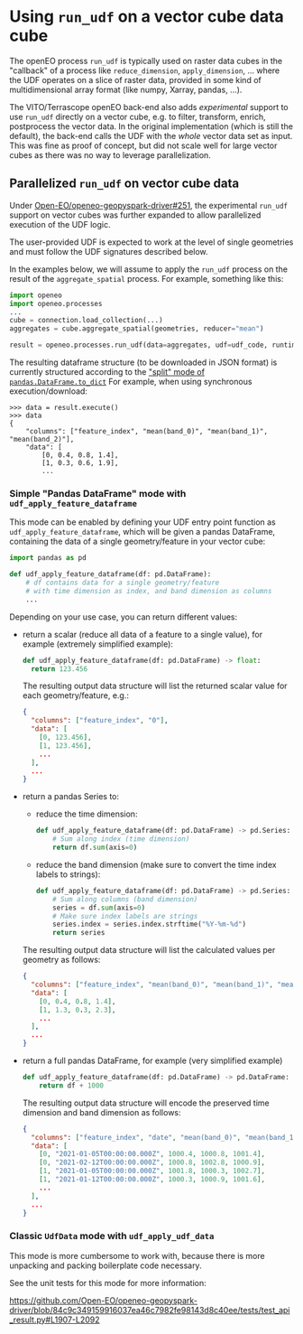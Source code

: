 

# Using `run_udf` on a vector cube data cube

The openEO process `run_udf` is typically used on raster data cubes
in the "callback" of a process like `reduce_dimension`, `apply_dimension`, ...
where the UDF operates on a slice of raster data,
provided in some kind of multidimensional array format (like numpy, Xarray, pandas, ...).

The VITO/Terrascope openEO back-end also adds _experimental_ support
to use `run_udf` directly on a vector cube, e.g. to filter,
transform, enrich, postprocess the vector data.
In the original implementation (which is still the default),
the back-end calls the UDF with the _whole_ vector data set as input.
This was fine as proof of concept, but did not scale well
for large vector cubes as there was no way to leverage parallelization.

## Parallelized `run_udf` on vector cube data

Under [Open-EO/openeo-geopyspark-driver#251](https://github.com/Open-EO/openeo-geopyspark-driver/issues/251),
the experimental `run_udf` support on vector cubes was further expanded
to allow parallelized execution of the UDF logic.

The user-provided UDF is expected to work at the level of single geometries
and must follow the UDF signatures described below.

In the examples below, we will assume to apply the `run_udf` process
on the result of the `aggregate_spatial` process.
For example, something like this:

```python
import openeo
import openeo.processes
...
cube = connection.load_collection(...)
aggregates = cube.aggregate_spatial(geometries, reducer="mean")

result = openeo.processes.run_udf(data=aggregates, udf=udf_code, runtime="Python")
```

The resulting dataframe structure (to be downloaded in JSON format)
is currently structured according to the
["split" mode of `pandas.DataFrame.to_dict`](https://pandas.pydata.org/pandas-docs/stable/reference/api/pandas.DataFrame.to_dict.html)
For example, when using synchronous execution/download:

```pycon
>>> data = result.execute()
>>> data
{
    "columns": ["feature_index", "mean(band_0)", "mean(band_1)", "mean(band_2)"],
    "data": [
        [0, 0.4, 0.8, 1.4],
        [1, 0.3, 0.6, 1.9],
        ...
```


### Simple "Pandas DataFrame" mode with `udf_apply_feature_dataframe`

This mode can be enabled by defining your UDF entry point function as `udf_apply_feature_dataframe`,
which will be given a pandas DataFrame,
containing the data of a single geometry/feature in your vector cube:

```python
import pandas as pd

def udf_apply_feature_dataframe(df: pd.DataFrame):
    # df contains data for a single geometry/feature
    # with time dimension as index, and band dimension as columns
    ...
```

Depending on your use case, you can return different values:

- return a scalar (reduce all data of a feature to a single value),
  for example (extremely simplified example):

  ```python
  def udf_apply_feature_dataframe(df: pd.DataFrame) -> float:
    return 123.456
  ```

  The resulting output data structure will list the returned
  scalar value for each geometry/feature, e.g.:

  ```json
  {
    "columns": ["feature_index", "0"],
    "data": [
      [0, 123.456],
      [1, 123.456],
      ...
    ],
    ...
  }
  ```

- return a pandas Series to:
  - reduce the time dimension:

    ```python
    def udf_apply_feature_dataframe(df: pd.DataFrame) -> pd.Series:
        # Sum along index (time dimension)
        return df.sum(axis=0)
    ```
  - reduce the band dimension (make sure to convert the time index labels to strings):

    ```python
    def udf_apply_feature_dataframe(df: pd.DataFrame) -> pd.Series:
        # Sum along columns (band dimension)
        series = df.sum(axis=0)
        # Make sure index labels are strings
        series.index = series.index.strftime("%Y-%m-%d")
        return series
    ```

  The resulting output data structure will list the calculated values per geometry
  as follows:

  ```json
  {
    "columns": ["feature_index", "mean(band_0)", "mean(band_1)", "mean(band_2)"],
    "data": [
      [0, 0.4, 0.8, 1.4],
      [1, 1.3, 0.3, 2.3],
      ...
    ],
    ...
  }
  ```

- return a full pandas DataFrame, for example (very simplified example)

  ```python
  def udf_apply_feature_dataframe(df: pd.DataFrame) -> pd.DataFrame:
      return df + 1000
  ```

  The resulting output data structure will encode the preserved time dimension
  and band dimension as follows:

  ```json
  {
    "columns": ["feature_index", "date", "mean(band_0)", "mean(band_1)", "mean(band_2)"],
    "data": [
      [0, "2021-01-05T00:00:00.000Z", 1000.4, 1000.8, 1001.4],
      [0, "2021-02-12T00:00:00.000Z", 1000.8, 1002.8, 1000.9],
      [1, "2021-01-05T00:00:00.000Z", 1001.8, 1000.3, 1002.7],
      [1, "2021-01-12T00:00:00.000Z", 1000.3, 1000.9, 1001.6],
      ...
    ],
    ...
  }
  ```


### Classic `UdfData` mode with `udf_apply_udf_data`

This mode is more cumbersome to work with,
because there is more unpacking and packing boilerplate code
necessary.

See the unit tests for this mode for more information:

https://github.com/Open-EO/openeo-geopyspark-driver/blob/84c9c349159916037ea46c7982fe98143d8c40ee/tests/test_api_result.py#L1907-L2092
